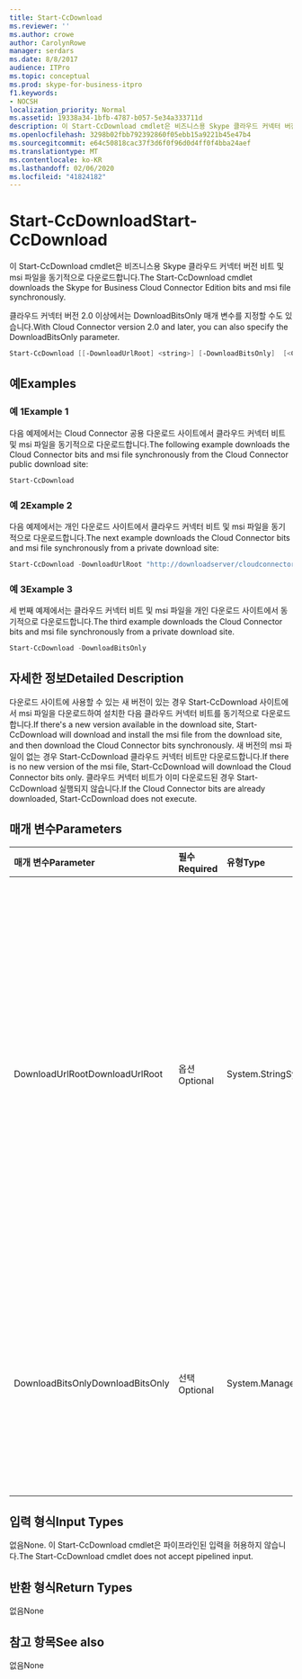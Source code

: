 ```yaml
---
title: Start-CcDownload
ms.reviewer: ''
ms.author: crowe
author: CarolynRowe
manager: serdars
ms.date: 8/8/2017
audience: ITPro
ms.topic: conceptual
ms.prod: skype-for-business-itpro
f1.keywords:
- NOCSH
localization_priority: Normal
ms.assetid: 19338a34-1bfb-4787-b057-5e34a333711d
description: 이 Start-CcDownload cmdlet은 비즈니스용 Skype 클라우드 커넥터 버전 비트 및 msi 파일을 동기적으로 다운로드합니다.
ms.openlocfilehash: 3298b02fbb792392860f05ebb15a9221b45e47b4
ms.sourcegitcommit: e64c50818cac37f3d6f0f96d0d4ff0f4bba24aef
ms.translationtype: MT
ms.contentlocale: ko-KR
ms.lasthandoff: 02/06/2020
ms.locfileid: "41824182"
---
```

# <a name="start-ccdownload"></a><span data-ttu-id="0e591-103">Start-CcDownload</span><span class="sxs-lookup"><span data-stu-id="0e591-103">Start-CcDownload</span></span>
 
<span data-ttu-id="0e591-104">이 Start-CcDownload cmdlet은 비즈니스용 Skype 클라우드 커넥터 버전 비트 및 msi 파일을 동기적으로 다운로드합니다.</span><span class="sxs-lookup"><span data-stu-id="0e591-104">The Start-CcDownload cmdlet downloads the Skype for Business Cloud Connector Edition bits and msi file synchronously.</span></span>
  
<span data-ttu-id="0e591-105">클라우드 커넥터 버전 2.0 이상에서는 DownloadBitsOnly 매개 변수를 지정할 수도 있습니다.</span><span class="sxs-lookup"><span data-stu-id="0e591-105">With Cloud Connector version 2.0 and later, you can also specify the DownloadBitsOnly parameter.</span></span>
  
```powershell
Start-CcDownload [[-DownloadUrlRoot] <string>] [-DownloadBitsOnly]  [<CommonParameters>]
```

## <a name="examples"></a><span data-ttu-id="0e591-106">예</span><span class="sxs-lookup"><span data-stu-id="0e591-106">Examples</span></span>
<span data-ttu-id="0e591-107"><a name="Examples"> </a></span><span class="sxs-lookup"><span data-stu-id="0e591-107"><a name="Examples"> </a></span></span>

### <a name="example-1"></a><span data-ttu-id="0e591-108">예 1</span><span class="sxs-lookup"><span data-stu-id="0e591-108">Example 1</span></span>

<span data-ttu-id="0e591-109">다음 예제에서는 Cloud Connector 공용 다운로드 사이트에서 클라우드 커넥터 비트 및 msi 파일을 동기적으로 다운로드합니다.</span><span class="sxs-lookup"><span data-stu-id="0e591-109">The following example downloads the Cloud Connector bits and msi file synchronously from the Cloud Connector public download site:</span></span>
  
```powershell
Start-CcDownload
```

### <a name="example-2"></a><span data-ttu-id="0e591-110">예 2</span><span class="sxs-lookup"><span data-stu-id="0e591-110">Example 2</span></span>

<span data-ttu-id="0e591-111">다음 예제에서는 개인 다운로드 사이트에서 클라우드 커넥터 비트 및 msi 파일을 동기적으로 다운로드합니다.</span><span class="sxs-lookup"><span data-stu-id="0e591-111">The next example downloads the Cloud Connector bits and msi file synchronously from a private download site:</span></span>
  
```powershell
Start-CcDownload -DownloadUrlRoot "http://downloadserver/cloudconnector/latest"
```

### <a name="example-3"></a><span data-ttu-id="0e591-112">예 3</span><span class="sxs-lookup"><span data-stu-id="0e591-112">Example 3</span></span>

<span data-ttu-id="0e591-113">세 번째 예제에서는 클라우드 커넥터 비트 및 msi 파일을 개인 다운로드 사이트에서 동기적으로 다운로드합니다.</span><span class="sxs-lookup"><span data-stu-id="0e591-113">The third example downloads the Cloud Connector bits and msi file synchronously from a private download site.</span></span>
  
```powershell
Start-CcDownload -DownloadBitsOnly
```

## <a name="detailed-description"></a><span data-ttu-id="0e591-114">자세한 정보</span><span class="sxs-lookup"><span data-stu-id="0e591-114">Detailed Description</span></span>
<span data-ttu-id="0e591-115"><a name="DetailedDescription"> </a></span><span class="sxs-lookup"><span data-stu-id="0e591-115"><a name="DetailedDescription"> </a></span></span>

<span data-ttu-id="0e591-116">다운로드 사이트에 사용할 수 있는 새 버전이 있는 경우 Start-CcDownload 사이트에서 msi 파일을 다운로드하여 설치한 다음 클라우드 커넥터 비트를 동기적으로 다운로드합니다.</span><span class="sxs-lookup"><span data-stu-id="0e591-116">If there's a new version available in the download site, Start-CcDownload will download and install the msi file from the download site, and then download the Cloud Connector bits synchronously.</span></span> <span data-ttu-id="0e591-117">새 버전의 msi 파일이 없는 경우 Start-CcDownload 클라우드 커넥터 비트만 다운로드합니다.</span><span class="sxs-lookup"><span data-stu-id="0e591-117">If there is no new version of the msi file, Start-CcDownload will download the Cloud Connector bits only.</span></span> <span data-ttu-id="0e591-118">클라우드 커넥터 비트가 이미 다운로드된 경우 Start-CcDownload 실행되지 않습니다.</span><span class="sxs-lookup"><span data-stu-id="0e591-118">If the Cloud Connector bits are already downloaded, Start-CcDownload does not execute.</span></span>
  
## <a name="parameters"></a><span data-ttu-id="0e591-119">매개 변수</span><span class="sxs-lookup"><span data-stu-id="0e591-119">Parameters</span></span>
<span data-ttu-id="0e591-120"><a name="DetailedDescription"> </a></span><span class="sxs-lookup"><span data-stu-id="0e591-120"><a name="DetailedDescription"> </a></span></span>

|<span data-ttu-id="0e591-121">**매개 변수**</span><span class="sxs-lookup"><span data-stu-id="0e591-121">**Parameter**</span></span>|<span data-ttu-id="0e591-122">**필수**</span><span class="sxs-lookup"><span data-stu-id="0e591-122">**Required**</span></span>|<span data-ttu-id="0e591-123">**유형**</span><span class="sxs-lookup"><span data-stu-id="0e591-123">**Type**</span></span>|<span data-ttu-id="0e591-124">**설명**</span><span class="sxs-lookup"><span data-stu-id="0e591-124">**Description**</span></span>|
|:-----|:-----|:-----|:-----|
|<span data-ttu-id="0e591-125">DownloadUrlRoot</span><span class="sxs-lookup"><span data-stu-id="0e591-125">DownloadUrlRoot</span></span>  <br/> | <span data-ttu-id="0e591-126">옵션</span><span class="sxs-lookup"><span data-stu-id="0e591-126">Optional</span></span> <br/> |<span data-ttu-id="0e591-127">System.String</span><span class="sxs-lookup"><span data-stu-id="0e591-127">System.String</span></span>  <br/> | <span data-ttu-id="0e591-128">개인 다운로드 사이트에 있는 특정 버전의 클라우드 커넥터의 전체 URL입니다.</span><span class="sxs-lookup"><span data-stu-id="0e591-128">The full URL of a specific version of Cloud Connector in the private download site.</span></span> <span data-ttu-id="0e591-129">이 매개 변수는 주의하여 사용하세요. 다운로드하는 클라우드 커넥터 버전을 알고 있어야 합니다.</span><span class="sxs-lookup"><span data-stu-id="0e591-129">Use this parameter with caution—be sure you are aware of which version of Cloud Connector you are downloading.</span></span> <br/> |
|<span data-ttu-id="0e591-130">DownloadBitsOnly</span><span class="sxs-lookup"><span data-stu-id="0e591-130">DownloadBitsOnly</span></span>  <br/> |<span data-ttu-id="0e591-131">선택</span><span class="sxs-lookup"><span data-stu-id="0e591-131">Optional</span></span>  <br/> |<span data-ttu-id="0e591-132">System.Management.Automation.SwitchParameter</span><span class="sxs-lookup"><span data-stu-id="0e591-132">System.Management.Automation.SwitchParameter</span></span>  <br/> |<span data-ttu-id="0e591-133">다운로드 사이트에서 MSI를 다운로드하고 설치하는 단계를 건너뛰고 클라우드 커넥터 비트만 다운로드합니다.</span><span class="sxs-lookup"><span data-stu-id="0e591-133">Skip the step to download and install MSI from download site, download the Cloud Connector bits only.</span></span>  <br/> |
   
## <a name="input-types"></a><span data-ttu-id="0e591-134">입력 형식</span><span class="sxs-lookup"><span data-stu-id="0e591-134">Input Types</span></span>
<span data-ttu-id="0e591-135"><a name="InputTypes"> </a></span><span class="sxs-lookup"><span data-stu-id="0e591-135"><a name="InputTypes"> </a></span></span>

<span data-ttu-id="0e591-136">없음</span><span class="sxs-lookup"><span data-stu-id="0e591-136">None.</span></span> <span data-ttu-id="0e591-137">이 Start-CcDownload cmdlet은 파이프라인된 입력을 허용하지 않습니다.</span><span class="sxs-lookup"><span data-stu-id="0e591-137">The Start-CcDownload cmdlet does not accept pipelined input.</span></span>
  
## <a name="return-types"></a><span data-ttu-id="0e591-138">반환 형식</span><span class="sxs-lookup"><span data-stu-id="0e591-138">Return Types</span></span>
<span data-ttu-id="0e591-139"><a name="ReturnTypes"> </a></span><span class="sxs-lookup"><span data-stu-id="0e591-139"><a name="ReturnTypes"> </a></span></span>

<span data-ttu-id="0e591-140">없음</span><span class="sxs-lookup"><span data-stu-id="0e591-140">None</span></span>
  
## <a name="see-also"></a><span data-ttu-id="0e591-141">참고 항목</span><span class="sxs-lookup"><span data-stu-id="0e591-141">See also</span></span>
<span data-ttu-id="0e591-142"><a name="ReturnTypes"> </a></span><span class="sxs-lookup"><span data-stu-id="0e591-142"><a name="ReturnTypes"> </a></span></span>

<span data-ttu-id="0e591-143">없음</span><span class="sxs-lookup"><span data-stu-id="0e591-143">None</span></span>
  

